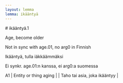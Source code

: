 ```yaml
---
layout: lemma
lemma: ikääntyä
---
```


<div class="sense">
# <span class="sensename">ikääntyä.1</span>

<span class="description">Age, become older</span>

Not in sync with age.01, no arg0 in Finnish

<span class="description">Ikääntyä, tulla iäkkäämmäksi</span>

Ei synkr. age.01:n kanssa, ei arg0:a suomessa

A1 | Entity or thing aging |   | Taho tai asia, joka ikääntyy |  

</div>

